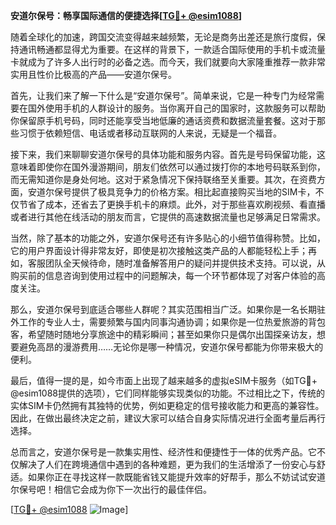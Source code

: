 **安道尔保号：畅享国际通信的便捷选择[[TG💪+ @esim1088](https://t.me/s/esim1088)]**

随着全球化的加速，跨国交流变得越来越频繁，无论是商务出差还是旅行度假，保持通讯畅通都显得尤为重要。在这样的背景下，一款适合国际使用的手机卡或流量卡就成为了许多人出行时的必备之选。而今天，我们就要向大家隆重推荐一款非常实用且性价比极高的产品——安道尔保号。

首先，让我们来了解一下什么是“安道尔保号”。简单来说，它是一种专门为经常需要在国外使用手机的人群设计的服务。当你离开自己的国家时，这款服务可以帮助你保留原手机号码，同时还能享受当地低廉的通话资费和数据流量套餐。这对于那些习惯于依赖短信、电话或者移动互联网的人来说，无疑是一个福音。

接下来，我们来聊聊安道尔保号的具体功能和服务内容。首先是号码保留功能，这意味着即使你在国外漫游期间，朋友们依然可以通过拨打你的本地号码联系到你，而无需知道你是身处何地。这对于紧急情况下保持联络至关重要。其次，在资费方面，安道尔保号提供了极具竞争力的价格方案。相比起直接购买当地的SIM卡，不仅节省了成本，还省去了更换手机卡的麻烦。此外，对于那些喜欢刷视频、看直播或者进行其他在线活动的朋友而言，它提供的高速数据流量也足够满足日常需求。

当然，除了基本的功能之外，安道尔保号还有许多贴心的小细节值得称赞。比如，它的用户界面设计得非常友好，即使是初次接触这类产品的人都能轻松上手；再如，客服团队全天候待命，随时准备解答用户的疑问并提供技术支持。可以说，从购买前的信息咨询到使用过程中的问题解决，每一个环节都体现了对客户体验的高度关注。

那么，安道尔保号到底适合哪些人群呢？其实范围相当广泛。如果你是一名长期驻外工作的专业人士，需要频繁与国内同事沟通协调；如果你是一位热爱旅游的背包客，希望随时随地分享旅途中的精彩瞬间；甚至如果你只是偶尔出国探亲访友，想要避免高昂的漫游费用……无论你是哪一种情况，安道尔保号都能为你带来极大的便利。

最后，值得一提的是，如今市面上出现了越来越多的虚拟eSIM卡服务（如TG💪+ @esim1088提供的选项），它们同样能够实现类似的功能。不过相比之下，传统的实体SIM卡仍然拥有其独特的优势，例如更稳定的信号接收能力和更高的兼容性。因此，在做出最终决定之前，建议大家可以结合自身实际情况进行全面考量后再行选择。

总而言之，安道尔保号是一款集实用性、经济性和便捷性于一体的优秀产品。它不仅解决了人们在跨境通信中遇到的各种难题，更为我们的生活增添了一份安心与舒适。如果你正在寻找这样一款既能省钱又能提升效率的好帮手，那么不妨试试安道尔保号吧！相信它会成为你下一次出行的最佳伴侣。

[[TG💪+ @esim1088](https://t.me/s/esim1088) ![Image](https://i.postimg.cc/4NQfJmqS/Snipaste-2025-05-13-00-14-12.png)]